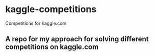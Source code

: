 # kaggle-competitions
Competitions for kaggle.com

## A repo for my approach for solving different competitions on kaggle.com
